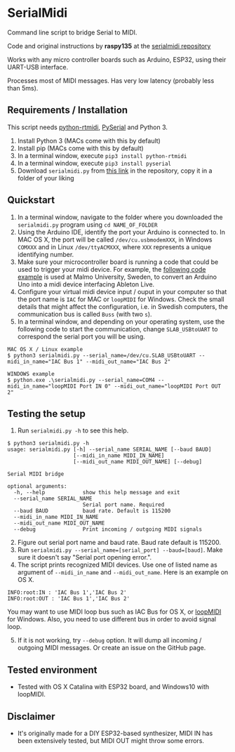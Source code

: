 
# SerialMidi

Command line script to bridge Serial to MIDI.

Code and original instructions by **raspy135** at the [serialmidi repository](https://github.com/raspy135/serialmidi)

Works with any micro controller boards such as Arduino, ESP32, using their UART-USB interface.

Processes most of MIDI messages. Has very low latency (probably less than 5ms).

## Requirements / Installation

This script needs [python-rtmidi](https://pypi.org/project/python-rtmidi/), [PySerial](https://pypi.org/project/pyserial/) and Python 3.

1. Install Python 3 (MACs come with this by default)
2. Install pip (MACs come with this by default)
3. In a terminal window, execute `pip3 install python-rtmidi`
4. In a terminal window, execute `pip3 install pyserial`
5. Download `serialmidi.py` from [this link](https://raw.githubusercontent.com/dcuartielles/serialmidi/master/serialmidi.py) in the repository, copy it in a folder of your liking

## Quickstart

1. In a terminal window, navigate to the folder where you downloaded the `serialmidi.py` program using `cd NAME_OF_FOLDER`
2. Using the Arduino IDE, identify the port your Arduino is connected to. In MAC OS X, the port will be called `/dev/cu.usbmodemXXX`, in Windows `COMXXX` and in Linux `/dev/ttyACMXXX`, where `XXX` represents a unique identifying number.
3. Make sure your microcontroller board is running a code that could be used to trigger your midi device. For example, the [following code example](https://raw.githubusercontent.com/dcuartielles/serialmidi/master/SlumpMusikGenerator.ino) is used at Malmo University, Sweden, to convert an Arduino Uno into a midi device interfacing Ableton Live.
4. Configure your virtual midi device input / ouput in your computer so that the port name is `IAC` for MAC or `loopMIDI` for Windows. Check the small details that might affect the configuration, i.e. in Swedish computers, the communication bus is called `Buss` (with two `s`).
5. In a terminal window, and depending on your operating system, use the following code to start the communication, change `SLAB_USBtoUART` to correspond the serial port you will be using.

```
MAC OS X / Linux example
$ python3 serialmidi.py --serial_name=/dev/cu.SLAB_USBtoUART --midi_in_name="IAC Bus 1" --midi_out_name="IAC Bus 2"

WINDOWS example
$ python.exe .\serialmidi.py --serial_name=COM4 --midi_in_name="loopMIDI Port IN 0" --midi_out_name="loopMIDI Port OUT 2"
```

## Testing the setup

1. Run `serialmidi.py -h` to see this help.
```
$ python3 serialmidi.py -h
usage: serialmidi.py [-h] --serial_name SERIAL_NAME [--baud BAUD]
                     [--midi_in_name MIDI_IN_NAME]
                     [--midi_out_name MIDI_OUT_NAME] [--debug]

Serial MIDI bridge

optional arguments:
  -h, --help            show this help message and exit
  --serial_name SERIAL_NAME
                        Serial port name. Required
  --baud BAUD           baud rate. Default is 115200
  --midi_in_name MIDI_IN_NAME
  --midi_out_name MIDI_OUT_NAME
  --debug               Print incoming / outgoing MIDI signals
```

2. Figure out serial port name and baud rate. Baud rate default is 115200.
3. Run `serialmidi.py --serial_name=[serial_port] --baud=[baud]`. Make sure it doesn't say "Serial port opening error.".
4. The script prints recognized MIDI devices. Use one of listed name as argument of `--midi_in_name` and `--midi_out_name`. Here is an example on OS X.
```
INFO:root:IN : 'IAC Bus 1','IAC Bus 2'
INFO:root:OUT : 'IAC Bus 1','IAC Bus 2'
```
You may want to use MIDI loop bus such as IAC Bus for OS X, or [loopMIDI](https://www.tobias-erichsen.de/software/loopmidi.html) for Windows. Also, you need to use different bus in order to avoid signal loop.

5. If it is not working, try `--debug` option. It will dump all incoming / outgoing MIDI messages. Or create an issue on the GitHub page.


## Tested environment
- Tested with OS X Catalina with ESP32 board, and Windows10 with loopMIDI.

## Disclaimer
- It's originally made for a DIY ESP32-based synthesizer, MIDI IN has been extensively tested, but MIDI OUT might throw some errors.


